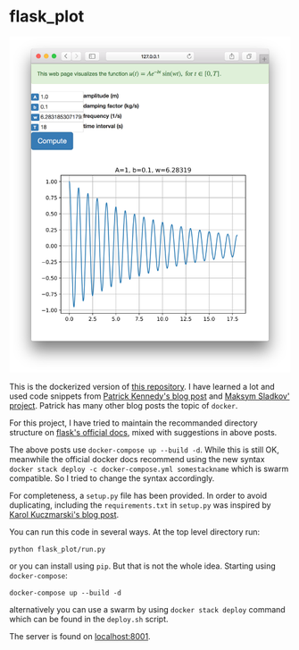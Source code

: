 # flask_plot
<img src="https://raw.githubusercontent.com/xaratustrah/flask_plot_docker/master/screenshot.png" width="512">

This is the dockerized version of [this repository](https://github.com/xaratustrah/flask_plot). I have learned a lot and used code snippets from [Patrick Kennedy's blog post](http://www.patricksoftwareblog.com/how-to-use-docker-and-docker-compose-to-create-a-flask-application/) and [Maksym Sladkov' project](https://github.com/sladkovm/docker-flask-gunicorn-nginx/blob/master/docker-compose.yml). Patrick has many other blog posts the topic of `docker`.

For this project, I have tried to maintain the recommanded directory structure on [flask's official docs](http://flask.pocoo.org/docs/1.0/patterns/packages/), mixed with suggestions in above posts.

The above posts use `docker-compose up --build -d`. While this is still OK, meanwhile the official docker docs recommend using the new syntax `docker stack deploy -c docker-compose.yml somestackname` which is swarm compatible. So I tried to change the syntax accordingly.

For completeness, a `setup.py` file has been provided. In order to avoid duplicating, including the `requirements.txt` in `setup.py` was inspired by [Karol Kuczmarski's blog post](http://xion.io/post/code/python-pip-requirements.html).

You can run this code in several ways. At the top level directory run:

    python flask_plot/run.py

or you can install using `pip`. But that is not the whole idea. Starting using `docker-compose`:

    docker-compose up --build -d

alternatively you can use a swarm by using `docker stack deploy` command which can be found in the `deploy.sh` script.

The server is found on [localhost:8001](http://localhost:8001/).
